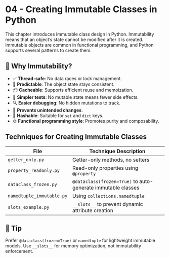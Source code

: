 # 04 - Creating Immutable Classes in Python

This chapter introduces immutable class design in Python. Immutability means that an object’s state cannot be modified after it is created. Immutable objects are common in functional programming, and Python supports several patterns to create them.

## 🧩 Why Immutability?

- ✅ **Thread-safe**: No data races or lock management.
- 🧠 **Predictable**: The object state stays consistent.
- 📦 **Cacheable**: Supports efficient reuse and memoization.
- 🧪 **Simpler tests**: No mutable state means fewer side effects.
- 🔍 **Easier debugging**: No hidden mutations to track.
- 🔐 **Prevents unintended changes**.
- 🧮 **Hashable**: Suitable for `set` and `dict` keys.
- ⚙️ **Functional programming style**: Promotes purity and composability.

## Techniques for Creating Immutable Classes

| File                      | Technique Description                                        |
| ------------------------- | ------------------------------------------------------------ |
| `getter_only.py`          | Getter-only methods, no setters                              |
| `property_readonly.py`    | Read-only properties using `@property`                       |
| `dataclass_frozen.py`     | `@dataclass(frozen=True)` to auto-generate immutable classes |
| `namedtuple_immutable.py` | Using `collections.namedtuple`                               |
| `slots_example.py`        | `__slots__` to prevent dynamic attribute creation            |

## 🧠 Tip

Prefer `@dataclass(frozen=True)` or `namedtuple` for lightweight immutable models. Use `__slots__` for memory optimization, not immutability enforcement.
